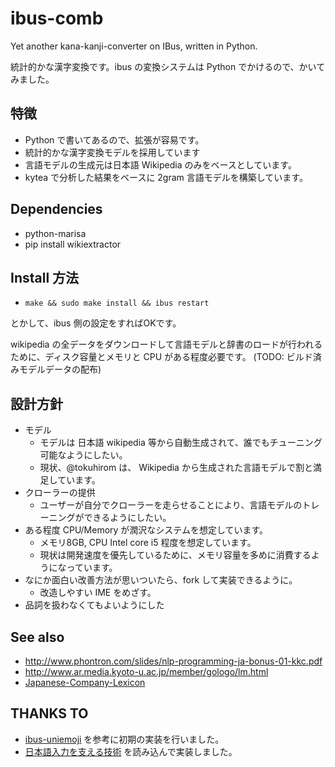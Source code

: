 # ibus-comb

Yet another kana-kanji-converter on IBus, written in Python.

統計的かな漢字変換です。ibus の変換システムは Python でかけるので、かいてみました。

## 特徴

 * Python で書いてあるので、拡張が容易です。
 * 統計的かな漢字変換モデルを採用しています
 * 言語モデルの生成元は日本語 Wikipedia のみをベースとしています。
  * kytea で分析した結果をベースに 2gram 言語モデルを構築しています。

## Dependencies

 * python-marisa
 * pip install wikiextractor

## Install 方法

 * `make && sudo make install && ibus restart`

とかして、ibus 側の設定をすればOKです。

wikipedia の全データをダウンロードして言語モデルと辞書のロードが行われるために、ディスク容量とメモリと CPU がある程度必要です。
(TODO: ビルド済みモデルデータの配布)

## 設計方針

 * モデル
   * モデルは 日本語 wikipedia 等から自動生成されて、誰でもチューニング可能なようにしたい。
   * 現状、@tokuhirom は、 Wikipedia から生成された言語モデルで割と満足しています。
 * クローラーの提供
   * ユーザーが自分でクローラーを走らせることにより、言語モデルのトレーニングができるようにしたい。
 * ある程度 CPU/Memory が潤沢なシステムを想定しています。
   * メモリ8GB, CPU Intel core i5 程度を想定しています。
   * 現状は開発速度を優先しているために、メモリ容量を多めに消費するようになっています。
 * なにか面白い改善方法が思いついたら、fork して実装できるように。
   * 改造しやすい IME をめざす。
 * 品詞を扱わなくてもよいようにした

## See also

 * http://www.phontron.com/slides/nlp-programming-ja-bonus-01-kkc.pdf
 * http://www.ar.media.kyoto-u.ac.jp/member/gologo/lm.html
 * [Japanese-Company-Lexicon](https://github.com/chakki-works/Japanese-Company-Lexicon)

## THANKS TO

* [ibus-uniemoji](https://github.com/salty-horse/ibus-uniemoji) を参考に初期の実装を行いました。
* [日本語入力を支える技術](https://gihyo.jp/book/2012/978-4-7741-4993-6) を読み込んで実装しました。

